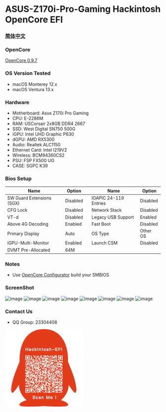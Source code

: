 # ASUS-Z170i-Pro-Gaming Hackintosh OpenCore EFI

### [简体中文](README.zh_CN.md)

### OpenCore

[OpenCore 0.9.7](https://github.com/acidanthera/OpenCorePkg)

### OS Version Tested

- macOS Monterey 12.x
- macOS Ventura  13.x 

### Hardware

- Motherboard: Asus Z170i Pro Gaming
- CPU: E-2286M
- RAM: USCorsair 2x8GB DDR4 2667
- SSD: West Digital SN750 500G
- iGPU: Intel UHD Graphic P630
- dGPU: AMD RX5300
- Audio: Realtek ALC1150
- Ethernet Card: Intel I219V2
- Wireless: BCM94360CS2
- PSU: FSP FX500 UG
- CASE: SGPC K39

### Bios Setup

| Name | Option |     | Name | Option |
| --- | --- | --- | --- | --- |
| SW Guard Extensions (SGX) | Disabled | | IOAPIC 24-119 Entries | Disabled |
| CFG Lock | Disabled | | Network Stack | Disabled |
| VT-d | Disabled | | Legacy USB Support| Enabled |
| Above 4G Decoding | Enabled | | Fast Boot | Disabled |
| Primary Display | Auto | | OS Type | Other OS |
| iGPU-Multi-Monitor | Enabled | | Launch CSM | Disabled |
| DVMT Pre-Allocated | 64M | | | | 


### Notes
 - Use [OpenCore Configurator](https://mackie100projects.altervista.org/opencore-configurator/) build your SMBIOS

### ScreenShot 
![image](https://github.com/hackintosh-efi/ASUS-Z170i-Pro-Gaming-OpenCore/blob/main/ScreenShot/01.jpeg)
![image](https://github.com/hackintosh-efi/ASUS-Z170i-Pro-Gaming-OpenCore/blob/main/ScreenShot/02.jpeg)
![image](https://github.com/hackintosh-efi/ASUS-Z170i-Pro-Gaming-OpenCore/blob/main/ScreenShot/03.jpeg)
![image](https://github.com/hackintosh-efi/ASUS-Z170i-Pro-Gaming-OpenCore/blob/main/ScreenShot/04.jpeg)
![image](https://github.com/hackintosh-efi/ASUS-Z170i-Pro-Gaming-OpenCore/blob/main/ScreenShot/05.jpeg)
![image](https://github.com/hackintosh-efi/ASUS-Z170i-Pro-Gaming-OpenCore/blob/main/ScreenShot/06.jpeg)
![image](https://github.com/hackintosh-efi/ASUS-Z170i-Pro-Gaming-OpenCore/blob/main/ScreenShot/07.jpeg)
![image](https://github.com/hackintosh-efi/ASUS-Z170i-Pro-Gaming-OpenCore/blob/main/ScreenShot/08.jpeg)

### Contact Us

 - QQ Group: 23304408

![image](ScreenShot/QRCode.png)